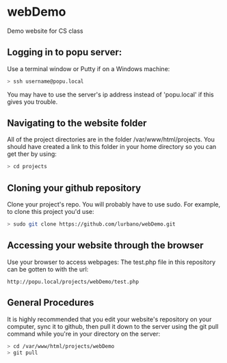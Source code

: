 # webDemo
Demo website for CS class

## Logging in to popu server:

Use a terminal window or Putty if on a Windows machine:
```bash
> ssh username@popu.local
```
You may have to use the server's ip address instead of 'popu.local' if this gives you trouble.

## Navigating to the website folder

All of the project directories are in the folder /var/www/html/projects. You should have created a link to this folder in your home directory so you can get ther by using:
```bash
> cd projects
```

## Cloning your github repository
Clone your project's repo. You will probably have to use sudo. For example, to clone this project you'd use:
```bash
> sudo git clone https://github.com/lurbano/webDemo.git
```

## Accessing your website through the browser
Use your browser to access webpages: The test.php file in this repository can be gotten to with the url:
```
http://popu.local/projects/webDemo/test.php
```

## General Procedures
It is highly recommended that you edit your website's repository on your computer, sync it to github, then pull it down to the server using the git pull command while you're in your directory on the server:
```bash
> cd /var/www/html/projects/webDemo
> git pull
```

